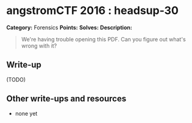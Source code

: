 # angstromCTF 2016 : headsup-30

**Category:** Forensics
**Points:** 
**Solves:** 
**Description:**

> We're having trouble opening this PDF. Can you figure out what's wrong with it? 
> 


## Write-up

(TODO)

## Other write-ups and resources

* none yet
